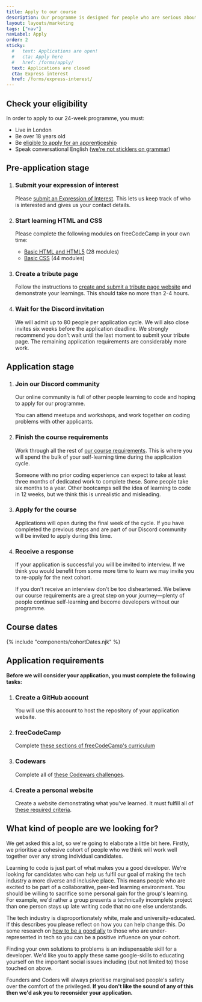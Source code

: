 ```yaml
---
title: Apply to our course
description: Our programme is designed for people who are serious about a career in web development, are comfortable with uncertainty, can take initiative, and believe strongly in the value of community and helping others.
layout: layouts/marketing
tags: ["nav"]
navLabel: Apply
order: 2
sticky:
  #   text: Applications are open!
  #   cta: Apply here
  #   href: /forms/apply/
  text: Applications are closed
  cta: Express interest
  href: /forms/express-interest/
---
```


## Check your eligibility

In order to apply to our 24-week programme, you must:

- Live in London
- Be over 18 years old
- Be [eligible to apply for an apprenticeship](https://www.gov.uk/guidance/apprenticeship-funding-rules-for-employers/annex-a-eligibility-criteria-who-we-fund)
- Speak conversational English ([we're not sticklers on grammar](https://wearyourvoicemag.com/language-purists-white-supremacy-classism/))

## Pre-application stage

1. ### Submit your expression of interest

   Please [submit an Expression of Interest](/forms/express-interest/). This lets us keep track of who is interested and gives us your contact details.

1. ### Start learning HTML and CSS

   Please complete the following modules on freeCodeCamp in your own time:

   - [Basic HTML and HTML5](https://www.freecodecamp.org/learn/responsive-web-design/basic-html-and-html5/) (28 modules)
   - [Basic CSS](https://www.freecodecamp.org/learn/responsive-web-design/basic-css/) (44 modules)

1. ### Create a tribute page

   Follow the instructions to [create and submit a tribute page website](/forms/tribute/) and demonstrate your learnings. This should take no more than 2-4 hours.

1. ### Wait for the Discord invitation

   We will admit up to 80 people per application cycle. We will also close invites six weeks before the application deadline. We strongly recommend you don't wait until the last moment to submit your tribute page. The remaining application requirements are considerably more work.

   <!-- {ol:.grid} -->

## Application stage

1. ### Join our Discord community

   Our online community is full of other people learning to code and hoping to apply for our programme.
   
   You can attend meetups and workshops, and work together on coding problems with other applicants.

1. ### Finish the course requirements

   Work through all the rest of [our course requirements](#application-requirements). This is where you will spend the bulk of your self-learning time during the application cycle.

   Someone with no prior coding experience can expect to take at least three months of dedicated work to complete these. Some people take six months to a year. Other bootcamps sell the idea of learning to code in 12 weeks, but we think this is unrealistic and misleading.

1. ### Apply for the course

   Applications will open during the final week of the cycle. If you have completed the previous steps and are part of our Discord community will be invited to apply during this time.

1. ### Receive a response

   If your application is successful you will be invited to interview. If we think you would benefit from some more time to learn we may invite you to re-apply for the next cohort.

   If you don't receive an interview don't be too disheartened. We believe our course requirements are a great step on your journey—plenty of people continue self-learning and become developers without our programme.

   <!-- {ol:.grid} -->


## Course dates

{% include "components/cohortDates.njk" %}
   <!-- {ul:.grid} -->


## Application requirements

**Before we will consider your application, you must complete the following tasks:**

1. ### Create a GitHub account

   You will use this account to host the repository of your application website.

1. ### freeCodeCamp

   Complete [these sections of freeCodeCamp's curriculum](/requirements/freecodecamp)

1. ### Codewars

   Complete all of [these Codewars challenges](/requirements/codewars).

1. ### Create a personal website

   Create a website demonstrating what you've learned. It must fulfill all of [these required criteria](/requirements/website).

## What kind of people are we looking for?

We get asked this a lot, so we're going to elaborate a little bit here. Firstly, we prioritise a cohesive cohort of people who we think will work well together over any strong individual candidates.

Learning to code is just part of what makes you a good developer. We're looking for candidates who can help us fulfil our goal of making the tech industry a more diverse and inclusive place. This means people who are excited to be part of a collaborative, peer-led learning environment. You should be willing to sacrifice some personal gain for the group's learning. For example, we'd rather a group presents a technically incomplete project than one person stays up late writing code that no one else understands.

The tech industry is disproportionately white, male and university-educated. If this describes you please reflect on how you can help change this. Do some research on [how to be a good ally](https://www.guidetoallyship.com) to those who are under-represented in tech so you can be a positive influence on your cohort.

Finding your own solutions to problems is an indispensable skill for a developer. We'd like you to apply these same google-skills to educating yourself on the important social issues including (but not limited to) those touched on above.

Founders and Coders will always prioritise marginalised people's safety over the comfort of the privileged. **If you don't like the sound of any of this then we'd ask you to reconsider your application.**
